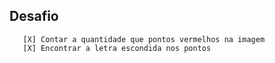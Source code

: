 ## Desafio


       [X] Contar a quantidade que pontos vermelhos na imagem
       [X] Encontrar a letra escondida nos pontos
